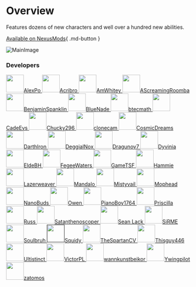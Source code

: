 # Overview

Features dozens of new characters and well over a hundred new abilities.

[Available on NexusMods](https://www.nexusmods.com/starwarsbattlefront22017/mods/7592){ .md-button }

![MainImage](https://staticdelivery.nexusmods.com/mods/2229/images/7592/7592-1674924853-1190615040.png)

### Developers

<a class="author" href="https://www.nexusmods.com/starwarsjedifallenorder/users/86430143">
    <img class="no-lb" src="https://forums.nexusmods.com/uploads/profile/photo-thumb-86430143.jpg" width="48px"/>AlexPo
</a>
<a class="author" href="https://acribro.artstation.com">
    <img class="no-lb" src="https://cdnb.artstation.com/p/users/avatars/002/819/735/large/6102192eaa6c4675e09fe36d8540c323.jpg" width="48px"/>Acribro
</a>
<a class="author" href="https://www.nexusmods.com/starwarsbattlefront22017/users/75185453">
    <img class="no-lb" src="https://forums.nexusmods.com/uploads/profile/photo-75185453.png" width="48px"/>AmWhitey
</a>
<a class="author" href="https://www.nexusmods.com/starwarsbattlefront22017/users/90993108">
    <img class="no-lb" src="https://forum.nexusmods.com/uploads/profile/photo-thumb-90993108.png" width="48px"/>AScreamingRoomba
</a>
<a class="author" href="https://www.nexusmods.com/starwarsbattlefront22017/users/91711178">
    <img class="no-lb" src="https://forum.nexusmods.com/uploads/profile/photo-thumb-91711178.jpg" width="48px"/>BenjaminSpanklin
</a>
<a class="author" href="https://www.nexusmods.com/starwarsbattlefront22017/users/85573843">
    <img class="no-lb" src="https://forum.nexusmods.com/uploads/profile/photo-thumb-85573843.jpg" width="48px"/>BlueNade
</a>
<a class="author" href="https://www.nexusmods.com/users/96122843">
    <img class="no-lb" src="https://forum.nexusmods.com/uploads/profile/photo-thumb-96122843.png" width="48px"/>btecmath
</a>
<a class="author" href="https://github.com/CadeEvs">
    <img class="no-lb" src="https://pbs.twimg.com/profile_images/1598458260973142017/SGV1p6cJ_400x400.jpg" width="48px"/>CadeEvs
</a>
<a class="author" href="https://www.nexusmods.com/starwarsbattlefront22017/users/50364291">
    <img class="no-lb" src="https://forum.nexusmods.com/uploads/profile/photo-thumb-50364291.png?_r=1548501683" width="48px"/>Chucky296
</a>
<a class="author" href="https://www.nexusmods.com/starwarsbattlefront22017/users/26626349">
    <img class="no-lb" src="https://www.nexusmods.com/assets/images/default/avatar.png" width="48px"/>clonecam
</a>
<a class="author" href="https://github.com/CosmicDreamsOfCode">
    <img class="no-lb" src="https://avatars.githubusercontent.com/u/33284629" width="48px"/>CosmicDreams
</a>
<a class="author" href="https://www.artstation.com/darth_ir0n">
    <img class="no-lb" src="https://cdna.artstation.com/p/users/avatars/003/301/040/large/56a65d27571435237c1c8d7e37a76eef.jpg" width="48px"/>DarthIron
</a>
<a class="author" href="https://www.moddb.com/members/deggialnox/mods">
    <img class="no-lb" src="https://cdnb.artstation.com/p/users/avatars/001/610/909/large/b16050371380be6f3e59eb376cd28610.jpg" width="48px"/>DeggialNox
</a>
<a class="author" href="https://www.nexusmods.com/starwarsbattlefront22017/users/100537993">
    <img class="no-lb" src="https://forum.nexusmods.com/uploads/profile/photo-thumb-100537993.png?_r=1643762433" width="48px"/>Dragunov7
</a>
<a class="author" href="https://github.com/Dyvinia">
    <img class="no-lb" src="https://pbs.twimg.com/profile_images/1648431870659514370/RpOji4oG_400x400.jpg" width="48px"/>Dyvinia
</a>
<a class="author" href="https://www.nexusmods.com/starwarsbattlefront22017/users/50706001">
    <img class="no-lb" src="https://forum.nexusmods.com/uploads/profile/photo-thumb-50706001.png" width="48px"/>EldeBH
</a>
<a class="author" href="https://www.artstation.com/fegeewaters">
    <img class="no-lb" src="https://cdnb.artstation.com/p/users/avatars/004/867/117/large/91da7c5c08a382a4482caf5b76b29fca.jpg" width="48px"/>FegeeWaters
</a>
<a class="author" href="https://www.nexusmods.com/starwarsbattlefront22017/users/50247216">
    <img class="no-lb" src="https://forum.nexusmods.com/uploads/profile/photo-thumb-50247216.jpg" width="48px"/>GameTSF
</a>
<a class="author" href="https://www.artstation.com/hamflap8d">
    <img class="no-lb" src="https://cdnb.artstation.com/p/users/avatars/001/140/167/large/e64f7c0b9aee95c350d6729d02cab929.jpg" width="48px"/>Hammie
</a>
<a class="author" href="https://www.nexusmods.com/starwarsbattlefront22017/users/89581623">
    <img class="no-lb" src="https://forum.nexusmods.com/uploads/profile/photo-thumb-89581623.png" width="48px"/>Lazerweaver
</a>
<a class="author" href="https://www.artstation.com/mandalo">
    <img class="no-lb" src="https://cdnb.artstation.com/p/users/avatars/000/738/903/large/4568229eec0827472d96f6ab0c9ef6fa.jpg" width="48px"/>Mandalo
</a>
<a class="author" href="https://www.nexusmods.com/starwarsbattlefront22017/users/98792048">
    <img class="no-lb" src="https://forum.nexusmods.com/uploads/profile/photo-thumb-98792048.png" width="48px"/>Mistyvail
</a>
<a class="author" href="https://www.nexusmods.com/starwarsbattlefront22017/users/50279956">
    <img class="no-lb" src="https://cdn.discordapp.com/avatars/165828190332256257/ddf81a04d1cda1cdd2583f74a481bdd2.webp" width="48px"/>Mophead
</a>
<a class="author" href="https://www.nexusmods.com/starwarsbattlefront22017/users/2736758">
    <img class="no-lb" src="https://forum.nexusmods.com/uploads/profile/photo-thumb-2736758.jpg?_r=1652911460" width="48px"/>NanoBuds
</a>
<a class="author" href="https://www.nexusmods.com/starwarsbattlefront22017/users/95970763">
    <img class="no-lb" src="https://www.nexusmods.com/assets/images/default/avatar.png" width="48px"/>Owen
</a>
<a class="author" href="https://www.nexusmods.com/starwarsbattlefront22017/users/73176903">
    <img class="no-lb" src="https://forum.nexusmods.com/uploads/profile/photo-thumb-73176903.png" width="48px"/>PianoBoy1764
</a>
<a class="author" href="https://twitter.com/Witch_Priscylla">
    <img class="no-lb" src="https://pbs.twimg.com/profile_images/1691318741500395521/Z8qwWLz7_400x400.jpg" width="48px"/>Priscilla
</a>
<a class="author" href="https://www.nexusmods.com/starwarsbattlefront22017/users/140217183">
    <img class="no-lb" src="https://www.nexusmods.com/assets/images/default/avatar.png" width="48px"/>Russ
</a>
<a class="author" href="https://www.nexusmods.com/starwarsbattlefront22017/users/50265961">
    <img class="no-lb" src="https://forum.nexusmods.com/uploads/profile/photo-thumb-50265961.png" width="48px"/>Satanthenoscoper
</a>
<a class="author" href="https://twitter.com/momentarilyepic">
    <img class="no-lb" src="https://pbs.twimg.com/profile_images/1418146355986448388/H8ZGvHc9_400x400.jpg" width="48px"/>Sean Lack
</a>
<a class="author" href="https://www.nexusmods.com/starwarsbattlefront22017/users/35862475">
    <img class="no-lb" src="https://forum.nexusmods.com/uploads/profile/photo-thumb-35862475.png" width="48px"/>SiRME
</a>
<a class="author" href="https://www.nexusmods.com/starwarsbattlefront22017/users/73309078">
    <img class="no-lb" src="https://forum.nexusmods.com/uploads/profile/photo-thumb-73309078.png" width="48px"/>Soulbruh
</a>
<a class="author" href="">
    <img class="no-lb" src="https://cdn.discordapp.com/avatars/443908039339409409/3af7a3029d5c2405f159ceb289e47b41.png" width="48px"/>Squidy
</a>
<a class="author" href="https://www.nexusmods.com/starwarsbattlefront22017/users/85153988">
    <img class="no-lb" src="https://forum.nexusmods.com/uploads/profile/photo-thumb-85153988.png" width="48px"/>TheSpartanCV
</a>
<a class="author" href="https://www.nexusmods.com/starwarsbattlefront22017/users/94065553">
    <img class="no-lb" src="https://secure.gravatar.com/avatar/e98fe794ebd62a78c63ab7de635120e0" width="48px"/>Thisguy446
</a>
<a class="author" href="https://www.nexusmods.com/starwarsbattlefront22017/users/77916933">
    <img class="no-lb" src="https://pbs.twimg.com/profile_images/1502760901878898696/NVOkUfnM_400x400.jpg" width="48px"/>Ultistinct
</a>
<a class="author" href="https://www.nexusmods.com/starwarsbattlefront22017/users/55952402">
    <img class="no-lb" src="https://secure.gravatar.com/avatar/20e428b6d3af6c7b935e40fabab0775e" width="48px"/>VictorPL
</a>
<a class="author" href="https://github.com/wannkunstbeikor">
    <img class="no-lb" src="https://cdn.discordapp.com/attachments/1030536483318284308/1155613413238636674/e79b457aeda4fc9e71d9e1c139cb3796.png" width="48px"/>wannkunstbeikor
</a>
<a class="author" href="https://www.nexusmods.com/starwarsbattlefront22017/users/93017128">
    <img class="no-lb" src="https://forum.nexusmods.com/uploads/profile/photo-thumb-93017128.jpg" width="48px"/>Ywingpilot
</a>
<a class="author" href="https://www.nexusmods.com/starwarsbattlefront22017/users/51785036">
    <img class="no-lb" src="https://forum.nexusmods.com/uploads/profile/photo-thumb-51785036.jpg?_r=1634681743" width="48px"/>zatomos
</a>